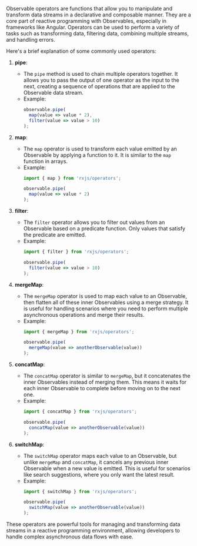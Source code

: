 Observable operators are functions that allow you to manipulate and transform data streams in a declarative and composable manner. They are a core part of reactive programming with Observables, especially in frameworks like Angular. Operators can be used to perform a variety of tasks such as transforming data, filtering data, combining multiple streams, and handling errors.

Here's a brief explanation of some commonly used operators:

1. **pipe**: 
   - The `pipe` method is used to chain multiple operators together. It allows you to pass the output of one operator as the input to the next, creating a sequence of operations that are applied to the Observable data stream.
   - Example:
     ```typescript
     observable.pipe(
       map(value => value * 2),
       filter(value => value > 10)
     );
     ```

2. **map**:
   - The `map` operator is used to transform each value emitted by an Observable by applying a function to it. It is similar to the `map` function in arrays.
   - Example:
     ```typescript
     import { map } from 'rxjs/operators';

     observable.pipe(
       map(value => value * 2)
     );
     ```

3. **filter**:
   - The `filter` operator allows you to filter out values from an Observable based on a predicate function. Only values that satisfy the predicate are emitted.
   - Example:
     ```typescript
     import { filter } from 'rxjs/operators';

     observable.pipe(
       filter(value => value > 10)
     );
     ```

4. **mergeMap**:
   - The `mergeMap` operator is used to map each value to an Observable, then flatten all of these inner Observables using a merge strategy. It is useful for handling scenarios where you need to perform multiple asynchronous operations and merge their results.
   - Example:
     ```typescript
     import { mergeMap } from 'rxjs/operators';

     observable.pipe(
       mergeMap(value => anotherObservable(value))
     );
     ```

5. **concatMap**:
   - The `concatMap` operator is similar to `mergeMap`, but it concatenates the inner Observables instead of merging them. This means it waits for each inner Observable to complete before moving on to the next one.
   - Example:
     ```typescript
     import { concatMap } from 'rxjs/operators';

     observable.pipe(
       concatMap(value => anotherObservable(value))
     );
     ```

6. **switchMap**:
   - The `switchMap` operator maps each value to an Observable, but unlike `mergeMap` and `concatMap`, it cancels any previous inner Observable when a new value is emitted. This is useful for scenarios like search suggestions, where you only want the latest result.
   - Example:
     ```typescript
     import { switchMap } from 'rxjs/operators';

     observable.pipe(
       switchMap(value => anotherObservable(value))
     );
     ```

These operators are powerful tools for managing and transforming data streams in a reactive programming environment, allowing developers to handle complex asynchronous data flows with ease.